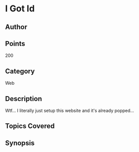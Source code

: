 # I Got Id
## Author

## Points
200
## Category
Web
## Description
Wtf... I literally just setup this website and it's already popped...
## Topics Covered

## Synopsis

